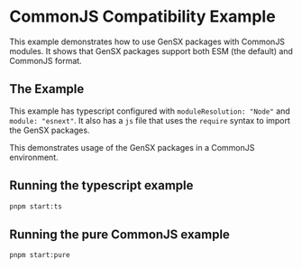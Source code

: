 # CommonJS Compatibility Example

This example demonstrates how to use GenSX packages with CommonJS modules. It shows that GenSX packages support both ESM (the default) and CommonJS format.

## The Example

This example has typescript configured with `moduleResolution: "Node"` and `module: "esnext"`. It also has a `js` file that uses the `require` syntax to import the GenSX packages.

This demonstrates usage of the GenSX packages in a CommonJS environment.

## Running the typescript example

```bash
pnpm start:ts
```

## Running the pure CommonJS example

```bash
pnpm start:pure
```
